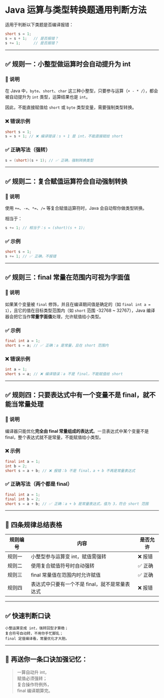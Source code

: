 # Java 运算与类型转换题通用判断方法

适用于判断以下类题是否编译报错：

```java
short s = 1;
s = s + 1;   // 是否报错？
s += 1;      // 是否报错？
```

---

## ✅ 规则一：小整型做运算时会自动提升为 int

### 📘 说明
在 Java 中，`byte`、`short`、`char` 这三种小整型，只要参与运算（`+ - * /`），都会被自动提升为 `int` 类型，运算结果也是 `int`。

因此，不能直接赋值给 `short` 或 `byte` 类型变量，需要强制类型转换。

### ❌ 错误示例

```java
short s = 1;
s = s + 1; // ❌ 编译错误：s + 1 是 int，不能直接赋给 short
```

### ✅ 正确写法（强转）

```java
s = (short)(s + 1); // ✅ 正确，强制转换类型
```

---

## ✅ 规则二：复合赋值运算符会自动强制转换

### 📘 说明
使用 `+=`、`-=`、`*=`、`/=` 等复合赋值运算符时，Java 会自动帮你做类型转换。

相当于：

```java
s += 1; // 相当于：s = (short)(s + 1);
```

### ✅ 示例

```java
short s = 1;
s += 1; // ✅ 正确，不报错
```

---

## ✅ 规则三：final 常量在范围内可视为字面值

### 📘 说明
如果某个变量被 `final` 修饰，并且在编译期间值是确定的（如 `final int a = 1`），且它的值在目标类型范围内（如 `short` 范围 -32768 ~ 32767），Java 编译器会把它当作**常量字面值**处理，允许赋值给小类型。

### ✅ 示例

```java
final int a = 1;
short s = a; // ✅ 正确：a 是常量，且在 short 范围内
```

### ❌ 错误示例

```java
int a = 1;
short s = a; // ❌ 编译错误：a 不是 final，不能赋值给 short
```

---

## ✅ 规则四：只要表达式中有一个变量不是 final，就不能当常量处理

### 📘 说明
编译器只能优化**完全由 final 常量组成的表达式**。一旦表达式中某个变量不是 final，整个表达式就不是常量，不能赋值给小类型。

### ❌ 示例

```java
final int a = 1;
int b = 2;
short s = a + b; // ❌ 报错：b 不是 final，a + b 不再是常量表达式
```

### ✅ 正确写法（两个都是 final）

```java
final int a = 1;
final int b = 2;
short s = a + b; // ✅ 正确：a + b 是常量表达式，值为 3，符合 short 范围
```

---

## 📌 四条规律总结表格

| 规则编号 | 内容 | 是否允许 |
|----------|------|-----------|
| 规则一 | 小整型参与运算变 int，赋值需强转 | ❌ 报错 |
| 规则二 | 使用复合赋值符号时自动强转 | ✅ 正确 |
| 规则三 | final 常量值在范围内时允许赋值 | ✅ 正确 |
| 规则四 | 表达式中只要有一个不是 final，就不是常量表达式 | ❌ 报错 |

---

## ✅ 快速判断口诀

```
小整运算变成 int，强转回型才算稳；
复合符号自动转，不用你手忙脚乱；
final 定值编译看，常量优化才大胆。
```

---

## 🧠 再送你一条口诀加强记忆：

> 一算自动升 int，  
> 赋值必须强转；  
> 复合操作符例外，  
> final 编译期算完。
